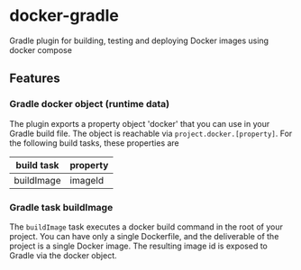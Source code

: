 # docker-gradle
Gradle plugin for building, testing and deploying Docker images using docker compose

## Features

### Gradle docker object (runtime data)

The plugin exports a property object 'docker' that you can use in your Gradle build file.
The object is reachable via `project.docker.[property]`. For the following build tasks, these properties are

build task | property
---------- | -------------
buildImage | imageId


### Gradle task buildImage

The `buildImage` task executes a docker build command in the root of your project.
You can have only a single Dockerfile, and the deliverable of the project is a single Docker image.
The resulting image id is exposed to Gradle via the docker object.

